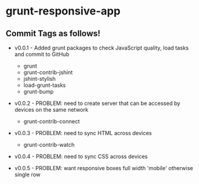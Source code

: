 grunt-responsive-app
====================

## Commit Tags as follows!

* v0.0.1 - Added grunt packages to check JavaScript quality, load tasks and commit to GitHub
	* grunt
	* grunt-contrib-jshint
	* jshint-stylish
	* load-grunt-tasks
	* grunt-bump
	
* v0.0.2 - PROBLEM: need to create server that can be accessed by devices on the same network
	* grunt-contrib-connect

* v0.0.3 - PROBLEM: need to sync HTML across devices
	* grunt-contrib-watch
	
* v0.0.4 - PROBLEM: need to sync CSS across devices
* v0.0.5 - PROBLEM: want responsive boxes full width 'mobile' otherwise single row 